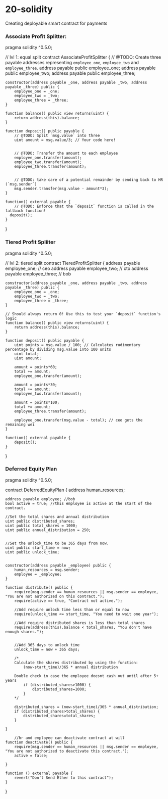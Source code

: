 # 20-solidity
Creating deployable smart contract for payments

### Associate Profit Splitter:
pragma solidity ^0.5.0;

// lvl 1: equal split
contract AssociateProfitSplitter {
    // @TODO: Create three payable addresses representing `employee_one`, `employee_two` and `employee_three`.
    address payable public employee_one;
    address payable public employee_two;
    address payable public employee_three;
    
    constructor(address payable _one, address payable _two, address payable _three) public {
        employee_one = _one;
        employee_two = _two;
        employee_three = _three;
    }

    function balance() public view returns(uint) {
        return address(this).balance;
    }

    function deposit() public payable {
        // @TODO: Split `msg.value` into three
        uint amount = msg.value/3; // Your code here!
        

        // @TODO: Transfer the amount to each employee
        employee_one.transfer(amount);
        employee_two.transfer(amount);
        employee_three.transfer(amount);
        

        // @TODO: take care of a potential remainder by sending back to HR (`msg.sender`)
        msg.sender.transfer(msg.value - amount*3);
    }

    function() external payable {
        // @TODO: Enforce that the `deposit` function is called in the fallback function!
      deposit();
    }
}


### Tiered Profit Spliiter
pragma solidity ^0.5.0;

// lvl 2: tiered split
contract TieredProfitSplitter {
    address payable employee_one; // ceo
    address payable employee_two; // cto
    address payable employee_three; // bob

    constructor(address payable _one, address payable _two, address payable _three) public {
        employee_one = _one;
        employee_two = _two;
        employee_three = _three;
    }

    // Should always return 0! Use this to test your `deposit` function's logic
    function balance() public view returns(uint) {
        return address(this).balance;
    }

    function deposit() public payable {
        uint points = msg.value / 100; // Calculates rudimentary percentage by dividing msg.value into 100 units
        uint total;
        uint amount;
        
        amount = points*60;
        total += amount;
        employee_one.transfer(amount);
        
        amount = points*30;
        total += amount;
        employee_two.transfer(amount);
        
        amount = points*100;
        total += amount;
        employee_three.transfer(amount);

        employee_one.transfer(msg.value - total); // ceo gets the remaining wei
    }

    function() external payable {
        deposit();
    }
}

### Deferred Equity Plan
pragma solidity ^0.5.0;

contract DeferredEquityPlan {
    address human_resources;
    
    address payable employee; //bob
    bool active = true; //this employee is active at the start of the contract.
    
    //Set the total shares and annual distribution
    uint public distributed_shares;
    uint public total_shares = 1000;
    uint public annual_distribution = 250;
    
    
    //Set the unlock_time to be 365 days from now.
    uint public start_time = now;
    uint public unlock_time;    
    
    
    constructor(address payable _employee) public {
        human_resources = msg.sender;
        employee = _employee;
    }
    
    function distribute() public {
        require(msg.sender == human_resources || msg.sender == employee, "You are not authorized on this contract.");
        require(active == true, "Contract not active.");
        
        //Add require unlock time less than or equal to now
        require(unlock_time <= start_time, "You need to wait one year");
        
        //Add require distributed shares is less than total shares
        require(address(this).balance < total_shares, "You don't have enough shares.");
        
        
        //Add 365 days to unlock time
        unlock_time = now + 365 days;

        /*
        Calculate the shares distributed by using the function:
            (now-start_time)/365 * annual distribution
            
        Double check in case the employee doesnt cash out until after 5+ years
            if (distributed_shares>1000) {
                distributed_shares=1000;
            }
        */
        
        distributed_shares = (now-start_time)/365 * annual_distribution;
        if (distributed_shares>total_shares) {
            distributed_shares=total_shares;
        }
        
    }
    
        //hr and employee can deactivate contract at will
    function deactivate() public {
        require(msg.sender == human_resources || msg.sender == employee, "You are not authorized to deactivate this contract.");
        active = false;
        
    }
    
    function () external payable {
        revert("Don't Send Ether to this contract");
    }
}